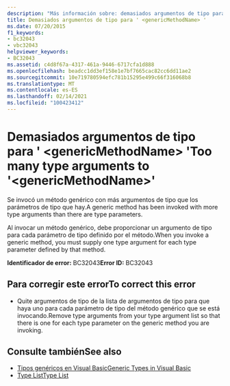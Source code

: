 ```yaml
---
description: "Más información sobre: demasiados argumentos de tipo para ' <genericMethodName> '"
title: Demasiados argumentos de tipo para ' <genericMethodName> '
ms.date: 07/20/2015
f1_keywords:
- bc32043
- vbc32043
helpviewer_keywords:
- BC32043
ms.assetid: c4d8f67a-4317-461a-9446-6717cfa1d888
ms.openlocfilehash: beadcc1dd3ef158e1e7bf7665cac82cc6dd11ae2
ms.sourcegitcommit: 10e719780594efc781b15295e499c66f316068b8
ms.translationtype: MT
ms.contentlocale: es-ES
ms.lasthandoff: 02/14/2021
ms.locfileid: "100423412"
---
```

# <a name="too-many-type-arguments-to-genericmethodname"></a><span data-ttu-id="281b1-103">Demasiados argumentos de tipo para ' \<genericMethodName> '</span><span class="sxs-lookup"><span data-stu-id="281b1-103">Too many type arguments to '\<genericMethodName>'</span></span>

<span data-ttu-id="281b1-104">Se invocó un método genérico con más argumentos de tipo que los parámetros de tipo que hay.</span><span class="sxs-lookup"><span data-stu-id="281b1-104">A generic method has been invoked with more type arguments than there are type parameters.</span></span>  
  
 <span data-ttu-id="281b1-105">Al invocar un método genérico, debe proporcionar un argumento de tipo para cada parámetro de tipo definido por el método.</span><span class="sxs-lookup"><span data-stu-id="281b1-105">When you invoke a generic method, you must supply one type argument for each type parameter defined by that method.</span></span>  
  
 <span data-ttu-id="281b1-106">**Identificador de error:** BC32043</span><span class="sxs-lookup"><span data-stu-id="281b1-106">**Error ID:** BC32043</span></span>  
  
## <a name="to-correct-this-error"></a><span data-ttu-id="281b1-107">Para corregir este error</span><span class="sxs-lookup"><span data-stu-id="281b1-107">To correct this error</span></span>  
  
- <span data-ttu-id="281b1-108">Quite argumentos de tipo de la lista de argumentos de tipo para que haya uno para cada parámetro de tipo del método genérico que se está invocando.</span><span class="sxs-lookup"><span data-stu-id="281b1-108">Remove type arguments from your type argument list so that there is one for each type parameter on the generic method you are invoking.</span></span>  
  
## <a name="see-also"></a><span data-ttu-id="281b1-109">Consulte también</span><span class="sxs-lookup"><span data-stu-id="281b1-109">See also</span></span>

- [<span data-ttu-id="281b1-110">Tipos genéricos en Visual Basic</span><span class="sxs-lookup"><span data-stu-id="281b1-110">Generic Types in Visual Basic</span></span>](../programming-guide/language-features/data-types/generic-types.md)
- [<span data-ttu-id="281b1-111">Type List</span><span class="sxs-lookup"><span data-stu-id="281b1-111">Type List</span></span>](../language-reference/statements/type-list.md)
